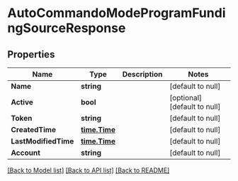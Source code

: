 # AutoCommandoModeProgramFundingSourceResponse

## Properties
Name | Type | Description | Notes
------------ | ------------- | ------------- | -------------
**Name** | **string** |  | [default to null]
**Active** | **bool** |  | [optional] [default to null]
**Token** | **string** |  | [default to null]
**CreatedTime** | [**time.Time**](time.Time.md) |  | [default to null]
**LastModifiedTime** | [**time.Time**](time.Time.md) |  | [default to null]
**Account** | **string** |  | [default to null]

[[Back to Model list]](../README.md#documentation-for-models) [[Back to API list]](../README.md#documentation-for-api-endpoints) [[Back to README]](../README.md)


